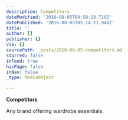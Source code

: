 ```yaml
---
description: Competitors
dateModified: '2016-08-05T04:58:28.720Z'
datePublished: '2016-08-05T05:14:11.944Z'
title: ''
author: []
publisher: {}
via: {}
sourcePath: _posts/2016-08-05-competitors.md
starred: false
inFeed: true
hasPage: false
inNav: false
_type: MediaObject

---
```

**Competitors**

Any brand offering wardrobe essentials.